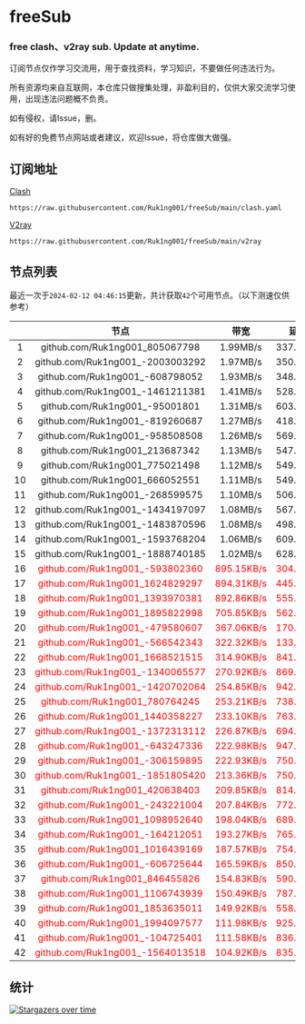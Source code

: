 # freeSub
### free clash、v2ray sub. Update at anytime.

订阅节点仅作学习交流用，用于查找资料，学习知识，不要做任何违法行为。

所有资源均来自互联网，本仓库只做搜集处理，非盈利目的，仅供大家交流学习使用，出现违法问题概不负责。

如有侵权，请Issue，删。

如有好的免费节点网站或者建议，欢迎Issue，将仓库做大做强。

## 订阅地址
[Clash](https://raw.githubusercontent.com/Ruk1ng001/freeSub/main/clash.yaml)
```
https://raw.githubusercontent.com/Ruk1ng001/freeSub/main/clash.yaml
```
[V2ray](https://raw.githubusercontent.com/Ruk1ng001/freeSub/main/v2ray)
```
https://raw.githubusercontent.com/Ruk1ng001/freeSub/main/v2ray
```

## 节点列表

最近一次于`2024-02-12 04:46:15`更新，共计获取`42`个可用节点。（以下测速仅供参考）

|  | 节点 | 带宽 | 延迟 |
|:-:|:--:|:--:|:--:|
 | 1 | github.com/Ruk1ng001_805067798 | 1.99MB/s | 337.00ms |
 | 2 | github.com/Ruk1ng001_-2003003292 | 1.97MB/s | 350.00ms |
 | 3 | github.com/Ruk1ng001_-608798052 | 1.93MB/s | 348.00ms |
 | 4 | github.com/Ruk1ng001_-1461211381 | 1.41MB/s | 528.00ms |
 | 5 | github.com/Ruk1ng001_-95001801 | 1.31MB/s | 603.00ms |
 | 6 | github.com/Ruk1ng001_-819260687 | 1.27MB/s | 418.00ms |
 | 7 | github.com/Ruk1ng001_-958508508 | 1.26MB/s | 569.00ms |
 | 8 | github.com/Ruk1ng001_213687342 | 1.13MB/s | 547.00ms |
 | 9 | github.com/Ruk1ng001_775021498 | 1.12MB/s | 549.00ms |
 | 10 | github.com/Ruk1ng001_666052551 | 1.11MB/s | 549.00ms |
 | 11 | github.com/Ruk1ng001_-268599575 | 1.10MB/s | 506.00ms |
 | 12 | github.com/Ruk1ng001_-1434197097 | 1.08MB/s | 567.00ms |
 | 13 | github.com/Ruk1ng001_-1483870596 | 1.08MB/s | 498.00ms |
 | 14 | github.com/Ruk1ng001_-1593768204 | 1.06MB/s | 609.00ms |
 | 15 | github.com/Ruk1ng001_-1888740185 | 1.02MB/s | 628.00ms |
 | 16 | <font color=red>github.com/Ruk1ng001_-593802360</font> | <font color=red>895.15KB/s</font> | <font color=red>304.00ms</font> |
 | 17 | <font color=red>github.com/Ruk1ng001_1624829297</font> | <font color=red>894.31KB/s</font> | <font color=red>445.00ms</font> |
 | 18 | <font color=red>github.com/Ruk1ng001_1393970381</font> | <font color=red>892.86KB/s</font> | <font color=red>555.00ms</font> |
 | 19 | <font color=red>github.com/Ruk1ng001_1895822998</font> | <font color=red>705.85KB/s</font> | <font color=red>562.00ms</font> |
 | 20 | <font color=red>github.com/Ruk1ng001_-479580607</font> | <font color=red>367.06KB/s</font> | <font color=red>170.00ms</font> |
 | 21 | <font color=red>github.com/Ruk1ng001_-566542343</font> | <font color=red>322.32KB/s</font> | <font color=red>133.00ms</font> |
 | 22 | <font color=red>github.com/Ruk1ng001_1668521515</font> | <font color=red>314.90KB/s</font> | <font color=red>841.00ms</font> |
 | 23 | <font color=red>github.com/Ruk1ng001_-1340065577</font> | <font color=red>270.92KB/s</font> | <font color=red>869.00ms</font> |
 | 24 | <font color=red>github.com/Ruk1ng001_-1420702064</font> | <font color=red>254.85KB/s</font> | <font color=red>942.00ms</font> |
 | 25 | <font color=red>github.com/Ruk1ng001_780764245</font> | <font color=red>253.21KB/s</font> | <font color=red>738.00ms</font> |
 | 26 | <font color=red>github.com/Ruk1ng001_1440358227</font> | <font color=red>233.10KB/s</font> | <font color=red>763.00ms</font> |
 | 27 | <font color=red>github.com/Ruk1ng001_-1372313112</font> | <font color=red>226.87KB/s</font> | <font color=red>694.00ms</font> |
 | 28 | <font color=red>github.com/Ruk1ng001_-643247336</font> | <font color=red>222.98KB/s</font> | <font color=red>947.00ms</font> |
 | 29 | <font color=red>github.com/Ruk1ng001_-306159895</font> | <font color=red>222.93KB/s</font> | <font color=red>750.00ms</font> |
 | 30 | <font color=red>github.com/Ruk1ng001_-1851805420</font> | <font color=red>213.36KB/s</font> | <font color=red>750.00ms</font> |
 | 31 | <font color=red>github.com/Ruk1ng001_420638403</font> | <font color=red>209.85KB/s</font> | <font color=red>814.00ms</font> |
 | 32 | <font color=red>github.com/Ruk1ng001_-243221004</font> | <font color=red>207.84KB/s</font> | <font color=red>772.00ms</font> |
 | 33 | <font color=red>github.com/Ruk1ng001_1098952640</font> | <font color=red>198.04KB/s</font> | <font color=red>689.00ms</font> |
 | 34 | <font color=red>github.com/Ruk1ng001_-164212051</font> | <font color=red>193.27KB/s</font> | <font color=red>765.00ms</font> |
 | 35 | <font color=red>github.com/Ruk1ng001_1016439169</font> | <font color=red>187.57KB/s</font> | <font color=red>754.00ms</font> |
 | 36 | <font color=red>github.com/Ruk1ng001_-606725644</font> | <font color=red>165.59KB/s</font> | <font color=red>850.00ms</font> |
 | 37 | <font color=red>github.com/Ruk1ng001_846455826</font> | <font color=red>154.83KB/s</font> | <font color=red>590.00ms</font> |
 | 38 | <font color=red>github.com/Ruk1ng001_1106743939</font> | <font color=red>150.49KB/s</font> | <font color=red>787.00ms</font> |
 | 39 | <font color=red>github.com/Ruk1ng001_1853635011</font> | <font color=red>149.92KB/s</font> | <font color=red>558.00ms</font> |
 | 40 | <font color=red>github.com/Ruk1ng001_1994097577</font> | <font color=red>111.98KB/s</font> | <font color=red>925.00ms</font> |
 | 41 | <font color=red>github.com/Ruk1ng001_-104725401</font> | <font color=red>111.58KB/s</font> | <font color=red>836.00ms</font> |
 | 42 | <font color=red>github.com/Ruk1ng001_-1564013518</font> | <font color=red>104.92KB/s</font> | <font color=red>835.00ms</font> |


## 统计

[![Stargazers over time](https://starchart.cc/Ruk1ng001/freeSub.svg)](https://starchart.cc/Ruk1ng001/freeSub)